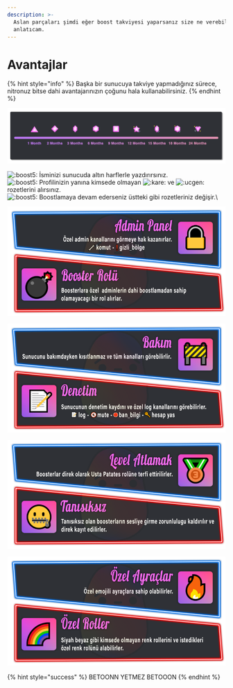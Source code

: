 ```yaml
---
description: >-
  Aslan parçaları şimdi eğer boost takviyesi yaparsanız size ne verebiliriz onu
  anlatıcam.
---
```


# Avantajlar

{% hint style="info" %}
Başka bir sunucuya takviye yapmadığınız sürece, nitronuz bitse dahi avantajarınızın çoğunu hala kullanabilirsiniz.
{% endhint %}

![](<../.gitbook/assets/image (23).png>)

&#x20;<img src="https://cdn.discordapp.com/emojis/785988641473298453.gif?v=1" alt=":boost5:" data-size="line"> İsminizi sunucuda altın harflerle yazdırırsınız.\
&#x20;<img src="https://cdn.discordapp.com/emojis/785988641473298453.gif?v=1" alt=":boost5:" data-size="line"> Profilinizin yanına kimsede olmayan <img src="https://cdn.discordapp.com/emojis/794365502524096522.png?v=1" alt=":kare:" data-size="line"> ve <img src="https://cdn.discordapp.com/emojis/794365512356331540.png?v=1" alt=":ucgen:" data-size="line"> rozetlerini alırsınız.\
&#x20;<img src="https://cdn.discordapp.com/emojis/785988641473298453.gif?v=1" alt=":boost5:" data-size="line"> Boostlamaya devam ederseniz üstteki gibi rozetleriniz değişir.\


![](<../.gitbook/assets/image (44).png>)

![](<../.gitbook/assets/image (1).png>)

![](<../.gitbook/assets/image (64).png>)

![](<../.gitbook/assets/image (21).png>)

{% hint style="success" %}
BETOONN YETMEZ BETOOON
{% endhint %}
